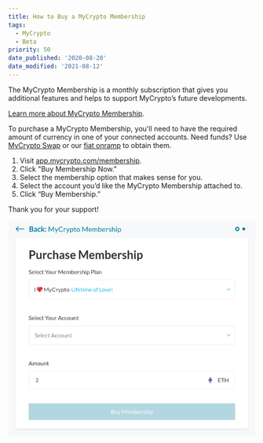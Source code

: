 ```yaml
---
title: How to Buy a MyCrypto Membership
tags:
  - MyCrypto
  - Beta
priority: 50
date_published: '2020-08-20'
date_modified: '2021-08-12'
---
```


The MyCrypto Membership is a monthly subscription that gives you additional features and helps to support MyCrypto’s future developments.

[Learn more about MyCrypto Membership](/general-knowledge/about-mycrypto/membership-information).

To purchase a MyCrypto Membership, you'll need to have the required amount of currency in one of your connected accounts. Need funds? Use [MyCrypto Swap](https://app.mycrypto.com/swap?utm_medium=organic&utm_source=support&utm_campaign=membership) or our [fiat onramp](https://buy.mycrypto.com) to obtain them.

1. Visit [app.mycrypto.com/membership](https://app.mycrypto.com/membership).
2. Click "Buy Membership Now."
3. Select the membership option that makes sense for you.
4. Select the account you’d like the MyCrypto Membership attached to.
5. Click “Buy Membership.”

Thank you for your support!

![Purchase Membership](../assets/how-to/how-to-buy-mycrypto-membership/purchase-membership.png)
